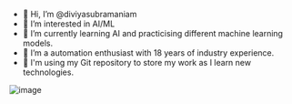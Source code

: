 - 👋 Hi, I’m @diviyasubramaniam
- 👀 I’m interested in AI/ML
- 🌱 I’m currently learning AI and practicising different machine learning models. 
- 💞️ I’m a automation enthusiast with 18 years of industry experience. 
- 🙌 I'm using my Git repository to store my work as I learn new technologies. 
<!---
diviyasubramaniam/diviyasubramaniam is a ✨ special ✨ repository because its `README.md` (this file) appears on your GitHub profile.
You can click the Preview link to take a look at your changes.
--->
![image](https://github.com/user-attachments/assets/301173d0-3da0-411a-bd4d-bf75c8d9abdc)
